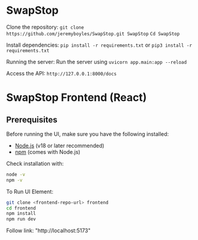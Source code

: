 # SwapStop

Clone the repository:
```git clone https://github.com/jeremyboyles/SwapStop.git SwapStop```
```Cd SwapStop```

Install dependencies:
```pip install -r requirements.txt```
or
```pip3 install -r requirements.txt```

Running the server:
Run the server using ```uvicorn app.main:app --reload```

Access the API:
```http://127.0.0.1:8000/docs```<br>



# SwapStop Frontend (React)


## Prerequisites

Before running the UI, make sure you have the following installed:

- [Node.js](https://nodejs.org/) (v18 or later recommended)
- [npm](https://www.npmjs.com/) (comes with Node.js)

Check installation with:

```bash
node -v
npm -v
```
To Run UI Element:
```bash
git clone <frontend-repo-url> frontend
cd frontend
npm install
npm run dev
```
Follow link: "http://localhost:5173"


